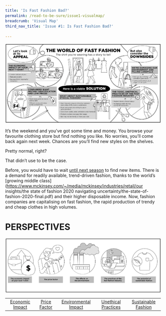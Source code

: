 ```yaml
---
title: 'Is Fast Fashion Bad?'
permalink: /read-to-be-sure/issue1-visualmap/
breadcrumb: 'Visual Map'
third_nav_title: 'Issue #1: Is Fast Fashion Bad?'

---
```


![](../images/rtbs-01a-visualmap.JPG)

It’s the weekend and you’ve got some time and money. You browse your favourite clothing store but find nothing you like. No worries, you’ll come back again next week. Chances are you’ll find new styles on the shelves.

Pretty normal, right?

That didn’t use to be the case.

Before, you would have to wait [until next season](https://www.forbes.com/sites/theyec/2019/05/13/three-reasons-why-fast-fashion-is-becoming-a-problem-and-what-to-do-about-it/?sh=3934b17c144b) to find new items. There is a demand for readily available, trend-driven fashion, thanks to the world’s [growing middle class](https://www.mckinsey.com/~/media/mckinsey/industries/retail/our insights/the state of fashion 2020 navigating uncertainty/the-state-of-fashion-2020-final.pdf) and their higher disposable income. Now, fashion companies are capitalising on fast fashion, the rapid production of trendy and cheap clothes in high volumes. 

# PERSPECTIVES

![](../images/rtbs-01b-perspectives.JPG)


|                                                          |                                                       |                                                              |                                                              |                                                              |
| :------------------------------------------------------: | :---------------------------------------------------: | :----------------------------------------------------------: | :----------------------------------------------------------: | :----------------------------------------------------------: |
| [Economic Impact](/read-to-be-sure/issue1-perspective1/) | [Price Factor](/read-to-be-sure/issue1-perspective2/) | [Environmental Impact](/read-to-be-sure/issue1-perspective3/) | [Unethical Practices](/read-to-be-sure/issue1-perspective4/) | [Sustainable Fashion](/read-to-be-sure/issue1-perspective5/) |

